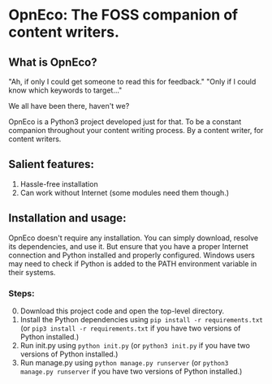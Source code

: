 # OpnEco: The FOSS companion of content writers.

## What is OpnEco?

"Ah, if only I could get someone to read this for feedback."
"Only if I could know which keywords to target..."

We all have been there, haven't we?

OpnEco is a Python3 project developed just for that. To be a constant companion throughout your content writing process. By a content writer, for content writers.

## Salient features:

1. Hassle-free installation
2. Can work without Internet (some modules need them though.)

## Installation and usage:

OpnEco doesn't require any installation. You can simply download, resolve its dependencies, and use it. But ensure that you have a proper Internet connection and Python installed and properly configured. Windows users may need to check if Python is added to the PATH environment variable in their systems.

### Steps:

0. Download this project code and open the top-level directory.
1. Install the Python dependencies using ```pip install -r requirements.txt``` (or ```pip3 install -r requirements.txt``` if you have two versions of Python installed.)
2. Run init.py using ```python init.py``` (or ```python3 init.py``` if you have two versions of Python installed.)
3. Run manage.py using ```python manage.py runserver``` (or ```python3 manage.py runserver``` if you have two versions of Python installed.)

